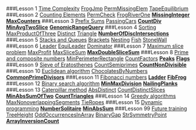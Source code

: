 ###Lesson 1 [Time Complexity](https://codility.com/programmers/lessons/1)
[FrogJmp]()
[PermMissingElem]()
[TapeEquilibrium]()
###Lesson 2 [Counting Elements](https://codility.com/programmers/lessons/2)
[PermCheck]()
[FrogRiverOne]()
**[MissingInteger]()**
**[MaxCounters]()**
###Lesson 3 [Prefix Sums](https://codility.com/programmers/lessons/3)
[PassingCars]()
**[CountDiv]()**
**[MinAvgTwoSlice]()**
**[GenomicRangeQuery]()**
###Lesson 4 [Sorting](https://codility.com/programmers/lessons/4)
[MaxProductOfThree]()
[Distinct]()
[Triangle]()
**[NumberOfDiscIntersections]()**
###Lesson 5 [Stacks and Queues](https://codility.com/programmers/lessons/5)
[Brackets]()
[Nesting]()
[Fish]()
[StoneWall]()
###Lesson 6 [Leader](https://codility.com/programmers/lessons/6)
[EquiLeader]()
[Dominator]()
###Lesson 7 [Maximum slice problem](https://codility.com/programmers/lessons/7)
[MaxProfit]()
[MaxSliceSum]()
**[MaxDoubleSliceSum]()**
###Lesson 8 [Prime and composite numbers](https://codility.com/programmers/lessons/8)
[MinPerimeterRectangle]()
[CountFactors]()
**[Peaks]()**
**[Flags]()**
###Lesson 9 [Sieve of Eratosthenes](https://codility.com/programmers/lessons/9)
[CountSemiprimes](https://codility.com/demo/results/demoQKEPMB-VTQ/)
**[CountNonDivisible](https://github.com/opmiss/Codility/blob/master/src/com/codility/lessons/numbers/CountNonDivisors.java)**
###Lesson 10 [Euclidean algorithm](https://codility.com/programmers/lessons/10)
[ChocolatesByNumbers]()
**[CommonPrimeDivisors]()**
###Lesson 11 [Fibonacci numbers](https://codility.com/programmers/lessons/11)
**[Ladder](https://github.com/opmiss/Codility/blob/master/src/com/codility/lessons/numbers/Ladder.java)**
**[FibFrog](https://github.com/opmiss/Codility/blob/master/src/com/codility/lessons/dp/FibFrog.java)**
###Lesson 12 [Binary search algorithm](https://codility.com/programmers/lessons/12)
**[MinMaxDivision](https://github.com/opmiss/Codility/blob/master/src/com/codility/lessons/search/MinMaxDivision.java)**
**[NailingPlanks](https://github.com/opmiss/Codility/blob/master/src/com/codility/lessons/search/NailingPlanks.java)**
###Lesson 13 [Caterpillar method](https://codility.com/programmers/lessons/13)
[AbsDistinct](https://codility.com/demo/results/demo4MCBX9-3M4/)
[CountDistinctSlices](https://codility.com/demo/results/demoDZ3AWD-K2H/)
**[MinAbsSumOfTwo](https://github.com/opmiss/Codility/blob/master/src/com/codility/lessons/search/MinSumTwo.java)** 
**[CountTriangles](https://github.com/opmiss/Codility/blob/master/src/com/codility/lessons/search/CountTriangles.java)**
###Lesson 14 [Greedy algorithms](https://codility.com/programmers/lessons/15)
[MaxNonoverlappingSegments](https://codility.com/demo/results/demoZ2A9JW-PXH/)
[TieRopes](https://codility.com/demo/results/demo2W2XC5-G5T/)
###Lesson 15 [Dynamic programming](https://codility.com/programmers/lessons/16)
**[NumberSolitaire](https://github.com/opmiss/Codility/blob/master/src/com/codility/lessons/dp/NumberSolitaire.java)**
**[MinAbsSum](https://github.com/opmiss/Codility/blob/master/src/com/codility/lessons/dp/MinAbsSum.java)**
###Lesson 99 [Future training](https://codility.com/programmers/lessons/14)
[TreeHeight](https://codility.com/demo/results/demoJ4MRSY-TSZ/)
[OddOccurrencesInArray](https://codility.com/demo/results/demoQXN73Z-SDJ/)
[BinaryGap](https://codility.com/demo/results/demoPMAYZS-4J2/)
[StrSymmetryPoint](https://codility.com/demo/results/demoXCM9AN-DAX/)
**[ArrayInversionCount](https://github.com/opmiss/Codility/blob/master/src/com/codility/lessons/search/CountInversions.java)**
